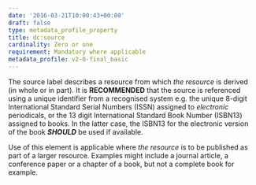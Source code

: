 ```yaml
---
date: '2016-03-21T10:00:43+00:00'
draft: false
type: metadata_profile_property
title: dc:source
cardinality: Zero or one
requirement: Mandatory where applicable
metadata_profile: v2-0-final_basic
---
```

The source label describes a resource from which *the resource* is derived (in whole or in part). It is **RECOMMENDED** that the source is referenced using a unique identifier from a recognised system e.g. the unique 8-digit International Standard Serial Numbers (ISSN) assigned to *electronic* periodicals, or the 13 digit International Standard Book Number (ISBN13) assigned to books. In the latter case, the ISBN13 for the electronic version of the book ***SHOULD*** be used if available.

Use of this element is applicable where *the resource* is to be published as part of a larger resource. Examples might include a journal article, a conference paper or a chapter of a book, but not a complete book for example.
